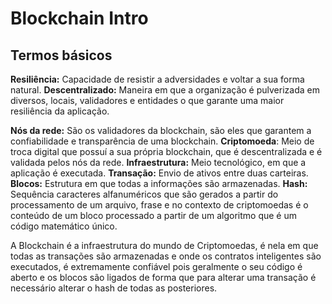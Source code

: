 # Blockchain Intro

## Termos básicos

**Resiliência:** Capacidade de resistir a adversidades e voltar a sua forma natural.
**Descentralizado:** Maneira em que a organização é pulverizada em diversos, locais, validadores e entidades o que garante uma maior resiliência da aplicação.

**Nós da rede:** São os validadores da blockchain, são eles que garantem a confiabilidade e transparência de uma blockchain.
**Criptomoeda**: Meio de troca digital que possuí a sua própria blockchain, que é descentralizada e é validada pelos nós da rede.
**Infraestrutura:** Meio tecnológico, em que a aplicação é executada. 
**Transação:** Envio de ativos entre duas carteiras.
**Blocos:** Estrutura em que todas a informações são armazenadas.
**Hash:** Sequência caracteres alfanuméricos que são gerados a partir do processamento de um arquivo, frase e no contexto de criptomoedas é o conteúdo de um bloco processado a partir de um algoritmo que é um código matemático único.

A Blockchain é a infraestrutura do mundo de Criptomoedas, é nela em que todas as transações são armazenadas e onde os contratos inteligentes são executados, é extremamente confiável pois geralmente o seu código é aberto e os blocos são ligados de forma que para alterar uma transação é necessário alterar o hash de todas as posteriores.